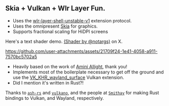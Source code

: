 ## Skia + Vulkan + Wlr Layer Fun.

* Uses the [wlr-layer-shell-unstable-v1](https://wayland.app/protocols/wlr-layer-shell-unstable-v1) extension protocol.
* Uses the omnipresent [Skia](https://skia.org) for graphics.
* Supports fractional scaling for HiDPI screens

Here's a text shader demo. [(Shader by @notargs)](https://x.com/notargs/status/1250468645030858753) on X.

https://github.com/user-attachments/assets/21709f24-1e41-4058-a911-7570bc5702a5


* Heavily based on the work of [Amini Allight](https://gitlab.com/amini-allight/wayland-vulkan-example), thank you!
* Implements most of the boilerplate necessary to get off the ground and use the [VK_KHR_wayland_surface](https://registry.khronos.org/vulkan/specs/1.3-extensions/man/html/VK_KHR_wayland_surface.html) Vulkan extension.
* Did I mention it's written in Rust?!

Thanks to [`ash-rs`](https://github.com/ash-rs) and [`vulkano`](https://github.com/vulkano-rs/vulkano), and the people at [`Smithay`](https://github.com/Smithay/) for making Rust bindings to Vulkan, and Wayland, respectively.

